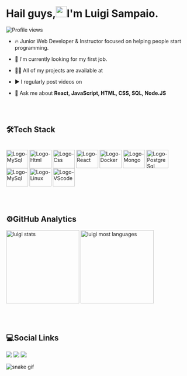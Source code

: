 <h1 align="left">Hail guys,<img src="https://raw.githubusercontent.com/kaueMarques/kaueMarques/master/hi.gif" width="30px">I'm Luigi Sampaio.</h1>
<p align="left"> <img src="https://komarev.com/ghpvc/?username=LuigiSampaio&color=yellow" alt="Profile views" /> </p>


- 🔥 Junior Web Developer & Instructor focused on helping people start programming.

- 🔭 I'm currently looking for my first job.

- 👨‍💻 All of my projects are available at 

- ▶️ I regularly post videos on 

- 💬 Ask me about **React, JavaScript, HTML, CSS, SQL, Node.JS**

<br><br>

## 🛠Tech Stack
<div style='display: inline-block'><br>
  <img align='center' alt='Logo-MySql' height='50' width='60' src="https://cdn.jsdelivr.net/gh/devicons/devicon/icons/javascript/javascript-original.svg" />
  <img align='center' alt='Logo-Html' height='50' width='60' src="https://cdn.jsdelivr.net/gh/devicons/devicon/icons/html5/html5-plain-wordmark.svg" />
  <img align='center' alt='Logo-Css' height='50' width='60' src="https://cdn.jsdelivr.net/gh/devicons/devicon/icons/css3/css3-plain-wordmark.svg" />
  <img align='center' alt='Logo-React' height='50' width='60' src="https://cdn.jsdelivr.net/gh/devicons/devicon/icons/react/react-original.svg" />
  <img align='center' alt='Logo-Docker' height='50' width='60' src="https://cdn.jsdelivr.net/gh/devicons/devicon/icons/docker/docker-original-wordmark.svg" />
  <img align='center' alt='Logo-Mongo' height='50' width='60' src="https://cdn.jsdelivr.net/gh/devicons/devicon/icons/mongodb/mongodb-original-wordmark.svg" />
  <img align='center' alt='Logo-PostgreSql' height='50' width='60' src="https://cdn.jsdelivr.net/gh/devicons/devicon/icons/postgresql/postgresql-original-wordmark.svg" />
  <img align='center' alt='Logo-MySql' height='50' width='60' src="https://cdn.jsdelivr.net/gh/devicons/devicon/icons/mysql/mysql-original-wordmark.svg" />
  <img align='center' alt='Logo-Linux' height='50' width='60' src="https://cdn.jsdelivr.net/gh/devicons/devicon/icons/linux/linux-original.svg" />
  <img align='center' alt='Logo-VScode' height='50' width='60'src="https://cdn.jsdelivr.net/gh/devicons/devicon/icons/vscode/vscode-original.svg" />
</div>

<br><br>

## ⚙️GitHub Analytics

<div>
<img height="200em" src="https://github-readme-stats.vercel.app/api?username=LuigiSampaio&show_icons=true&theme=vision-friendly-dark" alt="luigi stats"/>
<img height="200em" src="https://github-readme-stats.vercel.app/api/top-langs/?username=LuigiSampaio&layout=compact&theme=vision-friendly-dark" alt="luigi most languages"/>
</div>

<br><br>

## 💻Social Links
<div>
  <a href='mailto:#'> <img src='https://img.shields.io/badge/Gmail-D14836?style=for-the-badge&logo=gmail&logoColor=white' target='_blank'></a>
  <a href='https://www.linkedin.com/in/luigi-sampaio/'> <img src='https://img.shields.io/badge/LinkedIn-0077B5?style=for-the-badge&logo=linkedin&logoColor=white' target='_blank'></a>
  <a href='#'> <img src='https://img.shields.io/badge/YouTube-FF0000?style=for-the-badge&logo=youtube&logoColor=white' target='_blank'></a>
 
</div>

![snake gif](https://github.com/luigisampaio/luigisampaio/blob/output/github-contribution-grid-snake.svg)


